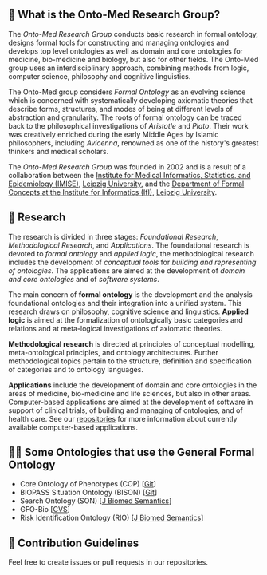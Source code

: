 ## 🙋‍ What is the Onto-Med Research Group?
The *Onto-Med Research Group* conducts basic research in formal ontology, designs formal tools for constructing and managing ontologies
and develops top level ontologies as well as domain and core ontologies for medicine, bio-medicine and biology, but also for other fields.
The Onto-Med group uses an interdisciplinary approach, combining methods from logic, computer science, philosophy and cognitive linguistics.

The Onto-Med group considers *Formal Ontology* as an evolving science which is concerned with systematically developing axiomatic theories
that describe forms, structures, and modes of being at different levels of abstraction and granularity. The roots of formal ontology
can be traced back to the philosophical investigations of *Aristotle* and *Plato*. Their work was creatively enriched during the early
Middle Ages by Islamic philosophers, including *Avicenna*, renowned as one of the history's greatest thinkers and medical scholars.

The *Onto-Med Research Group* was founded in 2002 and is a result of a collaboration between the
[Institute for Medical Informatics, Statistics, and Epidemiology (IMISE)](https://www.imise.uni-leipzig.de/en), [Leipzig University](http://www.uni-leipzig.de/en),
and the [Department of Formal Concepts at the Institute for Informatics (IfI)](http://www.informatik.uni-leipzig.de/fk/), [Leipzig University](http://www.uni-leipzig.de/en).

## 🧙 Research
The research is divided in three stages: *Foundational Research*, *Methodological Research*, and *Applications*. The foundational research is
devoted to *formal ontology* and *applied logic*, the methodological research includes the development of *conceptual tools* for
*building and representing of ontologies*. The applications are aimed at the development of *domain and core ontologies* and of *software systems*.

The main concern of **formal ontology** is the development and the analysis foundational ontologies and their integration into a unified system.
This research draws on philosophy, cognitive science and linguistics. **Applied logic** is aimed at the formalization of ontologically basic
categories and relations and at meta-logical investigations of axiomatic theories.

**Methodological research** is directed at principles of conceptual modelling, meta-ontological principles, and ontology architectures.
Further methodological topics pertain to the structure, definition and specification of categories and to ontology languages.

**Applications** include the development of domain and core ontologies in the areas of medicine, bio-medicine and life sciences,
but also in other areas. Computer-based applications are aimed at the development of software in support of clinical trials,
of building and managing of ontologies, and of health care. See our [repositories](https://github.com/orgs/Onto-Med/repositories)
for more information about currently available computer-based applications.

## 👩‍💻 Some Ontologies that use the General Formal Ontology
* Core Ontology of Phenotypes (COP) [[Git](https://github.com/Onto-Med/COP)]
* BIOPASS Situation Ontology (BISON) [[Git](https://github.com/Onto-Med/BISON)]
* Search Ontology (SON) [[J Biomed Semantics](https://doi.org/10.1186/s13326-019-0203-7)]
* GFO-Bio [](https://www.onto-med.de/ontologies/gfo-bio) [[CVS](http://cvs.savannah.gnu.org/viewvc/gfo/gfo-bio/)]
* Risk Identification Ontology (RIO) [[J Biomed Semantics](https://doi.org/10.1186/s13326-017-0147-8)]

## 🌈 Contribution Guidelines
Feel free to create issues or pull requests in our repositories.
